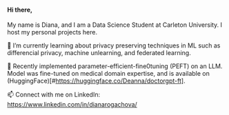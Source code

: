 #### Hi there, 
My name is Diana, and I am a Data Science Student at Carleton University. I host my personal projects here.

📘 I’m currently learning about privacy preserving techniques in ML such as differencial privacy, machine unlearning, and federated learning.   

🩻 Recently implemented parameter-efficient-fine0tuning (PEFT) on an LLM. Model was fine-tuned on medical domain expertise, and is available on (HuggingFace)[#https://huggingface.co/Deanna/doctorgpt-ft].  

📫 Connect with me on LinkedIn: https://www.linkedin.com/in/dianarogachova/
